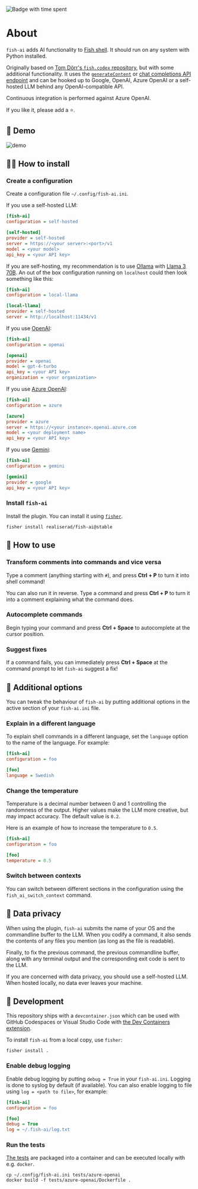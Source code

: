 ![Badge with time spent](https://img.shields.io/endpoint?url=https%3A%2F%2Fgist.githubusercontent.com%2FRealiserad%2Fd3ec7fdeecc35aeeb315b4efba493326%2Fraw%2Ffish-ai-git-estimate.json)

# About

`fish-ai` adds AI functionality to [Fish shell](https://fishshell.com). It
should run on any system with Python installed.

Originally based on [Tom Dörr's `fish.codex` repository](https://github.com/tom-doerr/codex.fish),
but with some additional functionality. It uses the [`generateContent`](https://ai.google.dev/api/rest/v1/models/generateContent)
or
[chat completions API endpoint](https://platform.openai.com/docs/api-reference/chat/create)
and can be hooked up to Google, OpenAI, Azure OpenAI
or a self-hosted LLM behind any OpenAI-compatible API.

Continuous integration is performed against Azure OpenAI.

If you like it, please add a ⭐.

## 🎥 Demo

![demo](https://github.com/Realiserad/fish-ai/assets/6617918/49d8a959-8f6c-48d8-b788-93c560617c28)

## 👨‍🔧 How to install

### Create a configuration

Create a configuration file `~/.config/fish-ai.ini`.

If you use a self-hosted LLM:

```ini
[fish-ai]
configuration = self-hosted

[self-hosted]
provider = self-hosted
server = https://<your server>:<port>/v1
model = <your model>
api_key = <your API key>
```

If you are self-hosting, my recommendation is to use
[Ollama](https://github.com/ollama/ollama) with
[Llama 3 70B](https://ollama.com/library/llama3). An out of the box
configuration  running on `localhost` could then look something like this:

```ini
[fish-ai]
configuration = local-llama

[local-llama]
provider = self-hosted
server = http://localhost:11434/v1
```

If you use [OpenAI](https://platform.openai.com/login):

```ini
[fish-ai]
configuration = openai

[openai]
provider = openai
model = gpt-4-turbo
api_key = <your API key>
organization = <your organization>
```

If you use [Azure OpenAI](https://azure.microsoft.com/en-us/products/ai-services/openai-service):

```ini
[fish-ai]
configuration = azure

[azure]
provider = azure
server = https://<your instance>.openai.azure.com
model = <your deployment name>
api_key = <your API key>
```

If you use [Gemini](https://ai.google.dev):

```ini
[fish-ai]
configuration = gemini

[gemini]
provider = google
api_key = <your API key>
```

### Install `fish-ai`

Install the plugin. You can install it using [`fisher`](https://github.com/jorgebucaran/fisher).

```shell
fisher install realiserad/fish-ai@stable
```

## 🙉 How to use

### Transform comments into commands and vice versa

Type a comment (anything starting with `#`), and press **Ctrl + P** to turn it
into shell command!

You can also run it in reverse. Type a command and press **Ctrl + P** to turn it
into a comment explaining what the command does.

### Autocomplete commands

Begin typing your command and press **Ctrl + Space** to autocomplete at the cursor
position.

### Suggest fixes

If a command fails, you can immediately press **Ctrl + Space** at the command prompt
to let `fish-ai` suggest a fix!

## 🤸 Additional options

You can tweak the behaviour of `fish-ai` by putting additional options in the
active section of your `fish-ai.ini` file.

### Explain in a different language

To explain shell commands in a different language, set the `language` option
to the name of the language. For example:

```ini
[fish-ai]
configuration = foo

[foo]
language = Swedish
```

### Change the temperature

Temperature is a decimal number between 0 and 1 controlling the randomness of
the output. Higher values make the LLM more creative, but may impact accuracy.
The default value is `0.2`.

Here is an example of how to increase the temperature to `0.5`.

```ini
[fish-ai]
configuration = foo

[foo]
temperature = 0.5
```

### Switch between contexts

You can switch between different sections in the configuration using the
`fish_ai_switch_context` command.

## 🐾 Data privacy

When using the plugin, `fish-ai` submits the name of your OS and the
commandline buffer to the LLM. When you codify a command, it also
sends the contents of any files you mention (as long as the file is
readable).

Finally, to fix the previous command, the previous commandline buffer,
along with any terminal output and the corresponding exit code is sent
to the LLM.

If you are concerned with data privacy, you should use a self-hosted
LLM. When hosted locally, no data ever leaves your machine.

## 🔨 Development

This repository ships with a `devcontainer.json` which can be used with
GitHub Codespaces or Visual Studio Code with
[the Dev Containers extension](https://marketplace.visualstudio.com/items?itemName=ms-vscode-remote.remote-containers).

To install `fish-ai` from a local copy, use `fisher`:

```shell
fisher install .
```

### Enable debug logging

Enable debug logging by putting `debug = True` in your `fish-ai.ini`.
Logging is done to syslog by default (if available). You can also enable
logging to file using `log = <path to file>`, for example:

```ini
[fish-ai]
configuration = foo

[foo]
debug = True
log = ~/.fish-ai/log.txt
```

### Run the tests

[The tests](https://github.com/Realiserad/fish-ai/actions/workflows/test-tapes.yaml)
are packaged into a container and can be executed locally with e.g. `docker`.

```shell
cp ~/.config/fish-ai.ini tests/azure-openai
docker build -f tests/azure-openai/Dockerfile .
```
